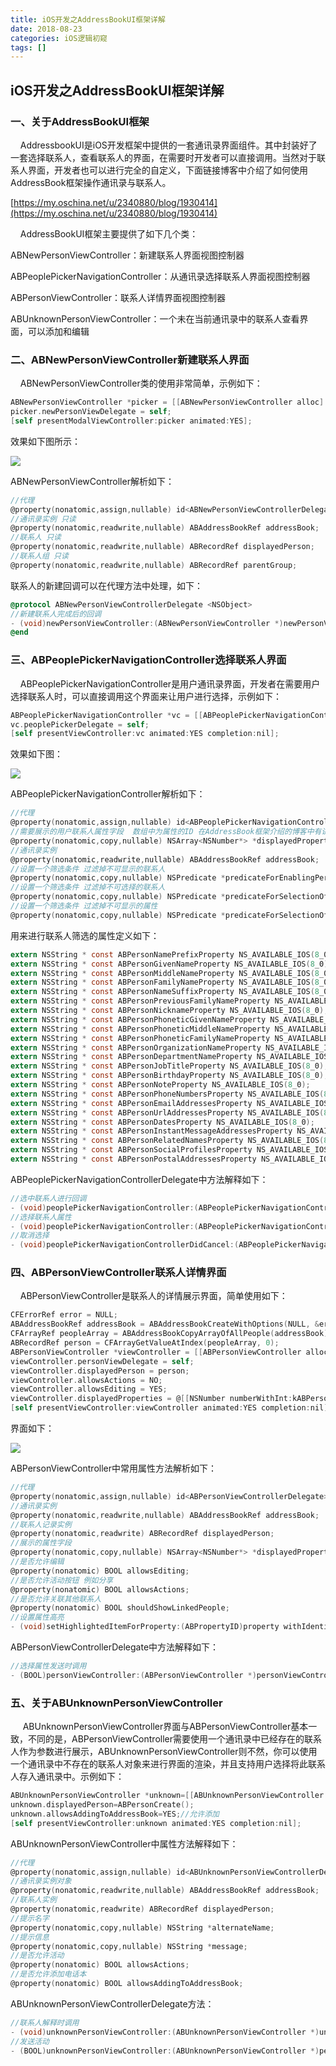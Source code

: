 ```yaml
---
title: iOS开发之AddressBookUI框架详解
date: 2018-08-23
categories: iOS逻辑初窥
tags: []
---
```

## iOS开发之AddressBookUI框架详解

### 一、关于AddressBookUI框架

    AddressbookUI是iOS开发框架中提供的一套通讯录界面组件。其中封装好了一套选择联系人，查看联系人的界面，在需要时开发者可以直接调用。当然对于联系人界面，开发者也可以进行完全的自定义，下面链接博客中介绍了如何使用AddressBook框架操作通讯录与联系人。

[https://my.oschina.net/u/2340880/blog/1930414](https://my.oschina.net/u/2340880/blog/1930414)

    AddressBookUI框架主要提供了如下几个类：

ABNewPersonViewController：新建联系人界面视图控制器

ABPeoplePickerNavigationController：从通讯录选择联系人界面视图控制器

ABPersonViewController：联系人详情界面视图控制器

ABUnknownPersonViewController：一个未在当前通讯录中的联系人查看界面，可以添加和编辑

### 二、ABNewPersonViewController新建联系人界面

    ABNewPersonViewController类的使用非常简单，示例如下：

```objectivec
ABNewPersonViewController *picker = [[ABNewPersonViewController alloc] init];
picker.newPersonViewDelegate = self;
[self presentModalViewController:picker animated:YES];
```

效果如下图所示：

![](https://oscimg.oschina.net/oscnet/8eedefe345a3deb00747e8036aee4e1feb3.jpg)

ABNewPersonViewController解析如下：

```objectivec
//代理
@property(nonatomic,assign,nullable) id<ABNewPersonViewControllerDelegate> newPersonViewDelegate;
//通讯录实例 只读
@property(nonatomic,readwrite,nullable) ABAddressBookRef addressBook;
//联系人 只读
@property(nonatomic,readwrite,nullable) ABRecordRef displayedPerson;
//联系人组 只读
@property(nonatomic,readwrite,nullable) ABRecordRef parentGroup;
```

联系人的新建回调可以在代理方法中处理，如下：

```objectivec
@protocol ABNewPersonViewControllerDelegate <NSObject>
//新建联系人完成后的回调
- (void)newPersonViewController:(ABNewPersonViewController *)newPersonView didCompleteWithNewPerson:(nullable ABRecordRef)person;
@end
```

### 三、ABPeoplePickerNavigationController选择联系人界面

    ABPeoplePickerNavigationController是用户通讯录界面，开发者在需要用户选择联系人时，可以直接调用这个界面来让用户进行选择，示例如下：

```objectivec
ABPeoplePickerNavigationController *vc = [[ABPeoplePickerNavigationController alloc] init];
vc.peoplePickerDelegate = self;
[self presentViewController:vc animated:YES completion:nil];

```

效果如下图：

![](https://oscimg.oschina.net/oscnet/52aa2a5be3c62c2cd72d8bab4f8f2ff7b41.jpg)

ABPeoplePickerNavigationController解析如下：

```objectivec
//代理
@property(nonatomic,assign,nullable) id<ABPeoplePickerNavigationControllerDelegate> peoplePickerDelegate;
//需要展示的用户联系人属性字段  数组中为属性的ID 在AddressBook框架介绍的博客中有讲解
@property(nonatomic,copy,nullable) NSArray<NSNumber*> *displayedProperties;
//通讯录实例
@property(nonatomic,readwrite,nullable) ABAddressBookRef addressBook;
//设置一个筛选条件 过滤掉不可显示的联系人
@property(nonatomic,copy,nullable) NSPredicate *predicateForEnablingPerson;
//设置一个筛选条件 过滤掉不可选择的联系人
@property(nonatomic,copy,nullable) NSPredicate *predicateForSelectionOfPerson;
//设置一个筛选条件 过滤掉不可显示的属性
@property(nonatomic,copy,nullable) NSPredicate *predicateForSelectionOfProperty;
```

用来进行联系人筛选的属性定义如下：

```objectivec
extern NSString * const ABPersonNamePrefixProperty NS_AVAILABLE_IOS(8_0);
extern NSString * const ABPersonGivenNameProperty NS_AVAILABLE_IOS(8_0); 
extern NSString * const ABPersonMiddleNameProperty NS_AVAILABLE_IOS(8_0); 
extern NSString * const ABPersonFamilyNameProperty NS_AVAILABLE_IOS(8_0);  
extern NSString * const ABPersonNameSuffixProperty NS_AVAILABLE_IOS(8_0); 
extern NSString * const ABPersonPreviousFamilyNameProperty NS_AVAILABLE_IOS(8_0);  
extern NSString * const ABPersonNicknameProperty NS_AVAILABLE_IOS(8_0); 
extern NSString * const ABPersonPhoneticGivenNameProperty NS_AVAILABLE_IOS(8_0);  
extern NSString * const ABPersonPhoneticMiddleNameProperty NS_AVAILABLE_IOS(8_0); 
extern NSString * const ABPersonPhoneticFamilyNameProperty NS_AVAILABLE_IOS(8_0);    
extern NSString * const ABPersonOrganizationNameProperty NS_AVAILABLE_IOS(8_0);        
extern NSString * const ABPersonDepartmentNameProperty NS_AVAILABLE_IOS(8_0);       
extern NSString * const ABPersonJobTitleProperty NS_AVAILABLE_IOS(8_0);          
extern NSString * const ABPersonBirthdayProperty NS_AVAILABLE_IOS(8_0);        
extern NSString * const ABPersonNoteProperty NS_AVAILABLE_IOS(8_0);      
extern NSString * const ABPersonPhoneNumbersProperty NS_AVAILABLE_IOS(8_0);   
extern NSString * const ABPersonEmailAddressesProperty NS_AVAILABLE_IOS(8_0);  
extern NSString * const ABPersonUrlAddressesProperty NS_AVAILABLE_IOS(8_0);  
extern NSString * const ABPersonDatesProperty NS_AVAILABLE_IOS(8_0);    
extern NSString * const ABPersonInstantMessageAddressesProperty NS_AVAILABLE_IOS(8_0); 
extern NSString * const ABPersonRelatedNamesProperty NS_AVAILABLE_IOS(8_0);     
extern NSString * const ABPersonSocialProfilesProperty NS_AVAILABLE_IOS(8_0); 
extern NSString * const ABPersonPostalAddressesProperty NS_AVAILABLE_IOS(8_0);
```

ABPeoplePickerNavigationControllerDelegate中方法解释如下：

```objectivec
//选中联系人进行回调
- (void)peoplePickerNavigationController:(ABPeoplePickerNavigationController*)peoplePicker didSelectPerson:(ABRecordRef)person;
//选择联系人属性
- (void)peoplePickerNavigationController:(ABPeoplePickerNavigationController*)peoplePicker didSelectPerson:(ABRecordRef)person property:(ABPropertyID)property identifier:(ABMultiValueIdentifier)identifier;
//取消选择
- (void)peoplePickerNavigationControllerDidCancel:(ABPeoplePickerNavigationController *)peoplePicker;
```

### 四、ABPersonViewController联系人详情界面

    ABPersonViewController是联系人的详情展示界面，简单使用如下：

```objectivec
CFErrorRef error = NULL;
ABAddressBookRef addressBook = ABAddressBookCreateWithOptions(NULL, &error);
CFArrayRef peopleArray = ABAddressBookCopyArrayOfAllPeople(addressBook);
ABRecordRef person = CFArrayGetValueAtIndex(peopleArray, 0);
ABPersonViewController *viewController = [[ABPersonViewController alloc] init];
viewController.personViewDelegate = self;
viewController.displayedPerson = person;
viewController.allowsActions = NO;
viewController.allowsEditing = YES;
viewController.displayedProperties = @[[NSNumber numberWithInt:kABPersonPhoneProperty]];
[self presentViewController:viewController animated:YES completion:nil];
```

界面如下：

![](https://oscimg.oschina.net/oscnet/dbdceff3f2d043caa93be1503b323e10608.jpg)

ABPersonViewController中常用属性方法解析如下：

```objectivec
//代理
@property(nonatomic,assign,nullable) id<ABPersonViewControllerDelegate> personViewDelegate;
//通讯录实例
@property(nonatomic,readwrite,nullable) ABAddressBookRef addressBook;
//联系人记录实例
@property(nonatomic,readwrite) ABRecordRef displayedPerson;
//展示的属性字段
@property(nonatomic,copy,nullable) NSArray<NSNumber*> *displayedProperties;
//是否允许编辑
@property(nonatomic) BOOL allowsEditing;
//是否允许活动按钮 例如分享
@property(nonatomic) BOOL allowsActions;
//是否允许关联其他联系人
@property(nonatomic) BOOL shouldShowLinkedPeople;
//设置属性高亮
- (void)setHighlightedItemForProperty:(ABPropertyID)property withIdentifier:(ABMultiValueIdentifier)identifier;
```

ABPersonViewControllerDelegate中方法解释如下：

```objectivec
//选择属性发送时调用
- (BOOL)personViewController:(ABPersonViewController *)personViewController shouldPerformDefaultActionForPerson:(ABRecordRef)person property:(ABPropertyID)property identifier:(ABMultiValueIdentifier)identifier;
```

### 五、关于ABUnknownPersonViewController

     ABUnknownPersonViewController界面与ABPersonViewController基本一致，不同的是，ABPersonViewController需要使用一个通讯录中已经存在的联系人作为参数进行展示，ABUnknownPersonViewController则不然，你可以使用一个通讯录中不存在的联系人对象来进行界面的渲染，并且支持用户选择将此联系人存入通讯录中。示例如下：

```objectivec
ABUnknownPersonViewController *unknown=[[ABUnknownPersonViewController alloc]init];
unknown.displayedPerson=ABPersonCreate();
unknown.allowsAddingToAddressBook=YES;//允许添加
[self presentViewController:unknown animated:YES completion:nil];
```

ABUnknownPersonViewController中属性方法解释如下：

```objectivec
//代理
@property(nonatomic,assign,nullable) id<ABUnknownPersonViewControllerDelegate> unknownPersonViewDelegate;
//通讯录实例对象
@property(nonatomic,readwrite,nullable) ABAddressBookRef addressBook;
//联系人实例
@property(nonatomic,readwrite) ABRecordRef displayedPerson;
//提示名字
@property(nonatomic,copy,nullable) NSString *alternateName;
//提示信息
@property(nonatomic,copy,nullable) NSString *message;
//是否允许活动
@property(nonatomic) BOOL allowsActions;
//是否允许添加电话本
@property(nonatomic) BOOL allowsAddingToAddressBook;
```

ABUnknownPersonViewControllerDelegate方法：

```objectivec
//联系人解释时调用
- (void)unknownPersonViewController:(ABUnknownPersonViewController *)unknownCardViewController didResolveToPerson:(nullable ABRecordRef)person;
//发送活动
- (BOOL)unknownPersonViewController:(ABUnknownPersonViewController *)personViewController shouldPerformDefaultActionForPerson:(ABRecordRef)person property:(ABPropertyID)property identifier:(ABMultiValueIdentifier)identifier;
```
